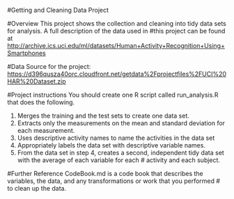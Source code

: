 #Getting and Cleaning Data Project

#Overview
This project shows the collection and cleaning into tidy data sets for analysis. A full description of the data used in #this project can be found at
http://archive.ics.uci.edu/ml/datasets/Human+Activity+Recognition+Using+Smartphones

#Data Source for the project:
https://d396qusza40orc.cloudfront.net/getdata%2Fprojectfiles%2FUCI%20HAR%20Dataset.zip

#Project instructions
You should create one R script called run_analysis.R that does the following. 
1. Merges the training and the test sets to create one data set. 
2. Extracts only the measurements on the mean and standard deviation for each measurement. 
3. Uses descriptive activity names to name the activities in the data set 
4. Appropriately labels the data set with descriptive variable names. 
5. From the data set in step 4, creates a second, independent tidy data set with the average of each variable for each  #   activity and each subject.

#Further Reference
CodeBook.md is a code book that describes the variables, the data, and any transformations or work that you performed  # to clean up the data. 
